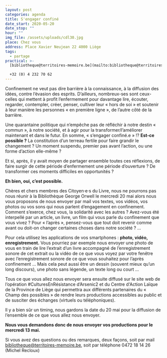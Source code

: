 ```yaml
---
layout: post
categories: agenda
title: S'engager confiné
date_start: 2020-05-20
date_stop: ""
hour: ""
img_file: /assets/uploads/cdl30.jpg
place: Chez vous
address: Place Xavier Neujean 22 4000 Liège
tags:
  - partage
practical: >-
  [bibliotheque@territoires-memoire.be](mailto:bibliotheque@territoires-memoire.be)\

  +32 (0) 4 232 70 62
---
```

Confinement ne veut pas dire barrière à la connaissance, à la diffusion des idées, contre l’évasion des esprits. D’ailleurs, nombreux-ses sont ceux-celles qui mettent à profit l’enfermement pour davantage lire, écouter, regarder, contempler, créer, penser, cultiver leur « hors de soi » et soutenir à leur manière les personnes « en première ligne », de l’autre côté de la barrière.

Une quarantaine politique qui n’empêche pas de réfléchir à notre destin « commun », à notre société, et à agir pour la transformer/l’améliorer maintenant et dans le futur. En somme, « s’engager confiné.e [](<>)» !? **Est-ce possible ?** La constitution d’un terreau fertile pour faire grandir le changement ? Un moment suspendu, premier pas avant l’action, ou une forme d’action elle-même ?

Et si, après, il y avait moyen de partager ensemble toutes ces réflexions, de faire surgir de cette période d’enfermement une période d’ouverture ? De transformer ces moments difficiles en opportunités ?

**Eh bien, oui, c’est possible.**

Chères et chers membres des Citoyen·e·s du Livre, nous ne pourrons pas nous réunir à la Bibliothèque George Orwell le mercredi 20 mai alors nous vous proposons de nous envoyer par mail vos textes, vos vidéos, vos photos ou vos sons qui nous parlent d’engagement en confinement. Comment s’exerce, chez vous, la solidarité avec les autres ? Avez-vous été interpellé par un article, un livre, un film qui vous parle du confinement que vous vivez ? Pour « l’après », pensez-vous que tout doit revenir comme avant ou doit-on changer certaines choses dans notre société ? ...

Pour cela utilisez les applications de vos smartphones : **photo, vidéo, enregistrement.** Vous pourriez par exemple nous envoyer une photo de vous en train de lire l’extrait d’un livre accompagné de l’enregistrement sonore de cet extrait ou la vidéo de ce que vous voyez par votre fenêtre avec l’enregistrement sonore de ce que vous souhaitez pour l’après confinement … Mais cela peut aussi être un dessin (souvent mieux qu’un long discours), une photo sans légende, un texte long ou court ...

Tous ce que vous allez nous envoyer sera ensuite diffusé sur le site web de l’opération #CulturesEnRésistance d’Arsenic2 et du Centre d'Action Laïque de la Province de Liège qui permettra aux différents partenaires du « Champ des possibles » de rendre leurs productions accessibles au public et de susciter des échanges (virtuels ou téléphoniques).

Il y a bien sûr un timing, nous gardons la date du 20 mai pour la diffusion de l’ensemble de ce que vous allez nous envoyer. 

**Nous vous demandons donc de nous envoyer vos productions pour le mercredi 13 mai.**

Si vous avez des questions ou des remarques, deux façons, soit par mail [bibliotheque@territoires-memoire.be](mailto:bibliotheque@territoires-memoire.be), soit par téléphone 0472 18 14 26 (Michel Recloux)
